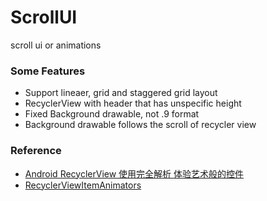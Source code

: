 # ScrollUI
scroll ui or animations

### Some Features

- Support lineaer, grid and staggered grid layout
- RecyclerView with header that has unspecific height
- Fixed Background drawable, not .9 format
- Background drawable follows the scroll of recycler view


### Reference

- [Android RecyclerView 使用完全解析 体验艺术般的控件](http://blog.csdn.net/lmj623565791/article/details/45059587)
- [RecyclerViewItemAnimators](https://github.com/gabrielemariotti/RecyclerViewItemAnimators)